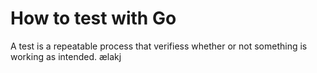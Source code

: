 # How to test with Go
A test is a repeatable process that verifiess whether or not something is working as intended.
ælakj
